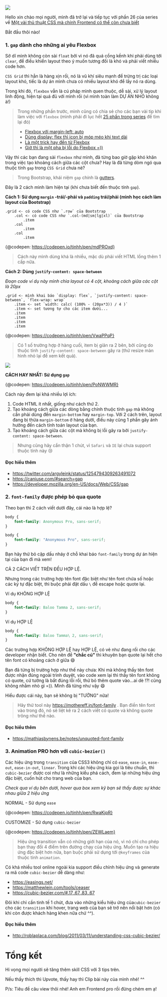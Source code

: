 ![](https://images.viblo.asia/c4724cfc-6c1a-48a7-93c0-71f6800ec64b.jpg)

Hello xin chào mọi người, mình đã trở lại và tiếp tục với phần 26 của series về [Một vài thủ thuật CSS mà chính Frontend có thể còn chưa biết](https://viblo.asia/s/mot-vai-thu-thuat-css-ma-chinh-frontend-co-the-con-chua-biet-bq5QL7RJlD8)

Bắt đầu thôi nào!

### 1. `gap` dành cho những ai yêu Flexbox

Sở dĩ mình không còn sài `float` bởi vì nó đã quá cồng kềnh khi phải dùng tới `clear`, để điều khiển layout theo ý muốn tương đối là khó và phải viết nhiều code hơn. 

`CSS Grid` thì hẳn là hàng xịn rồi, nó là vũ khí siêu mạnh để trừng trị các loại layout khó, tiếc là dự án mình chưa có nhiều layout khó để lấy nó ra dùng.

Trong khi đó, `flexbox` vẫn là cú pháp mình quen thuộc, dễ sài, xử lý layout linh động, hiện tại quá đủ với mình rồi (vì mình toàn làm DỰ ÁN NHỎ không à!)

> Trong những phần trước, mình cũng có chia sẻ cho các bạn vài tip khi làm việc với `flexbox` (mình phải đi lục hết [25 phần trong series](https://viblo.asia/s/mot-vai-thu-thuat-css-ma-chinh-frontend-co-the-con-chua-biet-bq5QL7RJlD8) để tìm lại đó)
> - [Flexbox với margin-left: auto](https://viblo.asia/p/mot-vai-thu-thuat-css-ma-chinh-frontend-co-the-con-chua-biet-phan-4-1Je5ExVwlnL#_1-flexbox-voi-margin-left-auto-0)
> - [Dùng display: flex thì icon bị móp méo khi text dài](https://viblo.asia/p/mot-vai-thu-thuat-css-ma-chinh-frontend-co-the-con-chua-biet-phan-5-jvElaWGmKkw#_3-dung-display-flex-thi-icon-bi-mop-meo-khi-text-dai-2)
> - [Là một trick hay đến từ Flexbox](https://viblo.asia/p/mot-vai-thu-thuat-css-ma-chinh-frontend-co-the-con-chua-biet-phan-21-djeZ1ooJ5Wz#_1-la-mot-trick-hay-den-tu-flexbox-0)
> - [Giờ thì là một pha bị lỗi do Flexbox =))](https://viblo.asia/p/mot-vai-thu-thuat-css-ma-chinh-frontend-co-the-con-chua-biet-phan-21-djeZ1ooJ5Wz#_2-gio-thi-la-mot-pha-bi-loi-do-flexbox--1)

Vậy thì các bạn đang sài `flexbox` như mình, đã từng bao giờ gặp khó khăn trong việc tạo khoảng cách giữa các cột chưa? Hay là đã từng dòm ngó qua thuộc tính `gap` trong `CSS Grid` chưa nè?

> Trong Bootstrap, khái niệm `gap` chính là [gutters](https://getbootstrap.com/docs/4.0/layout/grid/#columns-and-gutters).

Đây là 2 cách mình làm hiện tại (khi chưa biết đến thuộc tính `gap`).

**Cách 1: Sử dụng `margin` -trái/-phải và `padding` trái/phải (mình học cách làm layout của Bootstrap)**

```pug
.grid <- có code CSS như `.row` của Bootstrap
    .col <- có code CSS như `.col-(md|sm|lg|xl)` của Bootstrap
        .item
    .col
        .item
    .col
        .item
```

{@codepen: https://codepen.io/tinhh/pen/mdPROxd}

> Cách này mình dùng khá là nhiều, mặc dù phải viết HTML lồng thêm 1 cấp nữa.

**Cách 2: Dùng `justify-content: space-between`**

*Đoạn code ví dụ này mình chia layout có 4 cột, khoảng cách giữa các cột là 20px*

```pug
.grid <- mình khai báo `display: flex`, `justify-content: space-between`, `flex-wrap: wrap`
    .item <- set `width: calc( (100% - (20px*3)) / 4 )`
    .item <- set tương tự cho các item dưới...
    .item
    .item
    .item
    .item
```

{@codepen: https://codepen.io/tinhh/pen/VwaPPqP}

> Có 1 số trường hợp ở hàng cuối, item bị giãn ra 2 bên, bởi cũng do thuộc tính `justify-content: space-between` gây ra (thử resize màn hình nhỏ lại để xem kết quả).

![](https://images.viblo.asia/1ba146b7-e7ac-4b15-a4e4-f5a10d543470.PNG)

**CÁCH HAY NHẤT: Sử dụng `gap`**

{@codepen: https://codepen.io/tinhh/pen/PoNWWMR}

Cách này đem lại khá nhiều lợi ích:

1. Code HTML ít nhất, giống như cách thứ 2.
2. Tạo khoảng cách giữa các dòng bằng chính thuộc tính `gap` mà không cần phải dùng đến `margin-bottom` hay `margin-top`. Với 2 cách trên, layout đang bị thừa `margin-bottom` ở hàng dưới, điều này cũng 1 phần gây ảnh hưởng đến cách tính toán layout của bạn.
3. Tạo khoảng cách giữa các cột mà không bị lỗi gây ra bởi `justify-content: space-between`.

> Nhưng cũng hãy cẩn thận 1 chút, vì `Safari` và `IE` lại chưa support thuộc tính này :cry: 

#### Đọc hiểu thêm

- https://twitter.com/argyleink/status/1254794309263491072
- https://caniuse.com/#search=gap
- https://developer.mozilla.org/en-US/docs/Web/CSS/gap

### 2. `font-family` được phép bỏ qua quote

Theo bạn thì 2 cách viết dưới đây, cái nào là hợp lệ?

```css
body {
    font-family: Anonymous Pro, sans-serif;
}
```

```css
body {
    font-family: "Anonymous Pro", sans-serif;
}
```

Bạn hãy thử bỏ cặp dấu nháy ở chỗ khai báo `font-family` trong dự án hiện tại của bạn đi mà xem!

CẢ 2 CÁCH VIẾT TRÊN ĐỀU HỢP LỆ.

Nhưng trong các trường hợp tên font đặc biệt như tên font chứa số hoặc các ký tự đặc biệt, thì buộc phải đặt dấu `\` để escape hoặc quote lại.

Ví dụ KHÔNG HỢP LỆ

```css
body {
    font-family: Baloo Tamma 2, sans-serif;
}
```

Ví dụ HỢP LỆ

```css
body {
    font-family: Baloo Tamma\ 2, sans-serif;
}
```

Các trường hợp KHÔNG HỢP LỆ hay HỢP LỆ, có vẻ như đang rối cho các developer nhận biết. Cho nên để  **"chắc cú"** thì khuyên bạn quote lại hết cho tên font có khoảng cách ở giữa :smile:

Bạn đã từng bị trường hợp như thế này chưa: Khi mà không thấy tên font được nhận đúng ngoài trình duyệt, vào code xem lại thì thấy tên font không có quote, cứ tưởng là bắt đúng lỗi rồi, thử bỏ thêm quote vào...ai dè !?! cũng không nhằm nhò gì =)). Mình đã từng như vậy :smile:

Hiểu được cái này, bạn sẽ không bị "TƯỞNG" nữa!

> Hãy thử tool này https://mothereff.in/font-family . Bạn điền tên font vào trong đó, nó sẽ liệt kê ra 2 cách viết có quote và không quote trông như thế nào.

#### Đọc hiểu thêm

- https://mathiasbynens.be/notes/unquoted-font-family

### 3. Animation PRO hơn với `cubic-bezier()` 

Các hiệu ứng trong `transition` của CSS3 không chỉ có `ease`, `ease-in`, `ease-out`, `ease-in-out`, `linear`. Trong khi các hiệu ứng kia gọi là tiêu chuẩn, thì `cubic-bezier` được coi như là những kiểu phá cách, đem lại những hiệu ứng đặc biệt, cuốn hút cho trang web của bạn.

*Check qua ví dụ bên dưới, hover qua box xem kỹ bạn sẽ thấy được sự khác nhau giữa 2 hiệu ứng*

NORMAL - Sử dụng `ease`

{@codepen: https://codepen.io/tinhh/pen/RwaKjpR}

CUSTOMIZE - Sử dụng `cubic-bezier`

{@codepen: https://codepen.io/tinhh/pen/ZEWLaem}

> Hiệu ứng transition vẫn có những giới hạn của nó, vì nó chỉ cho phép bạn thay đổi 4 điểm trên đường chạy của hiệu ứng. Muốn tạo ra hiệu ứng đặc biệt hơn nữa, bạn buộc phải sử dụng tới `@keyframes` của thuộc tính `animation`.

Có khá nhiều tool online ngoài kia support điều chỉnh hiệu ứng và generate ra mã code `cubic-bezier` dễ dàng như:

- https://easings.net/
- https://matthewlein.com/tools/ceaser
- https://cubic-bezier.com/#.17,.67,.83,.67

Đôi khi chỉ cần tinh tế 1 chút, đưa vào những kiểu hiệu ứng của`cubic-bezier` cho các `transition` khi hover, trang web của bạn sẽ trở nên nổi bật hơn (có khi còn được khách hàng khen nữa chứ ^^).

#### Đọc hiểu thêm

- http://roblaplaca.com/blog/2011/03/11/understanding-css-cubic-bezier/

# Tổng kết

Hi vọng mọi người sẽ tăng thêm skill CSS với 3 tips trên.

Nếu thấy thích thì Upvote, thấy hay thì Clip bài này của mình nhé! ^^

P/s: Tiêu đề câu view thôi nhé! Anh em Frontend pro rồi đừng chém em ạ!